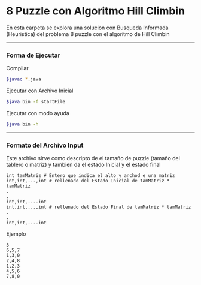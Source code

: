# 8 Puzzle con Algoritmo Hill Climbin

En esta carpeta se explora una solucion con Busqueda Informada (Heuristica) del problema 8 puzzle con el algoritmo de Hill Climbin


---

### Forma de Ejecutar

Compilar

```bash
$javac *.java
```

Ejecutar con Archivo Inicial

```bash
$java bin -f startFile
```

Ejecutar con modo ayuda

```bash
$java bin -h
```

---

### Formato del Archivo Input

Este archivo sirve como descripto de el tamaño de puzzle (tamaño del tablero o matriz) y tambien da el estado Inicial y el estado final

```
int tamMatriz # Entero que indica el alto y anchod e una matriz
int,int,...,int # rellenado del Estado Inicial de tamMatriz * tamMatriz
.
.
int,int,....int
int,int,...,int # rellenado del Estado Final de tamMatriz * tamMatriz
.
.
int,int,....int

```

Ejemplo

```
3
6,5,7
1,3,0
2,4,8
1,2,3
4,5,6
7,8,0
```
